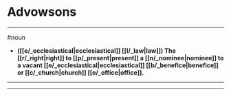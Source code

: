 # Advowsons
---
#noun
- **([[e/_ecclesiastical|ecclesiastical]] [[l/_law|law]]) The [[r/_right|right]] to [[p/_present|present]] a [[n/_nominee|nominee]] to a vacant [[e/_ecclesiastical|ecclesiastical]] [[b/_benefice|benefice]] or [[c/_church|church]] [[o/_office|office]].**
---
---
